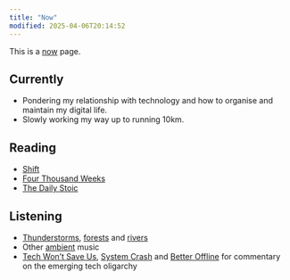 ```yaml
---
title: "Now"
modified: 2025-04-06T20:14:52
---
```


This is a [now](https://nownownow.com/about) page.

## Currently

- Pondering my relationship with technology and how to organise and maintain my digital life.
- Slowly working my way up to running 10km.

## Reading

- [Shift](https://www.kobo.com/au/en/ebook/shift-16)
- [Four Thousand Weeks](https://www.kobo.com/au/en/ebook/four-thousand-weeks)
- [The Daily Stoic](https://www.kobo.com/au/en/ebook/the-daily-stoic-366-meditations-on-wisdom-perseverance-and-the-art-of-living-featuring-new-translations-of-seneca-epictetus-and-marcus-aurelius)

## Listening

- [Thunderstorms](https://portal.app/scenes/v1-amazon-thunderstorm), [forests](https://portal.app/scenes/ashridge-beech-canopy) and [rivers](https://portal.app/scenes/radovna-river-bend)
- Other [ambient](https://music.apple.com/au/playlist/ambient-chill/pl.bed492442a53481f98e98c6c4da9e01d) music
- [Tech Won’t Save Us](https://techwontsave.us), [System Crash](https://systemcrash.info) and [Better Offline](https://www.betteroffline.com) for commentary on the emerging tech oligarchy